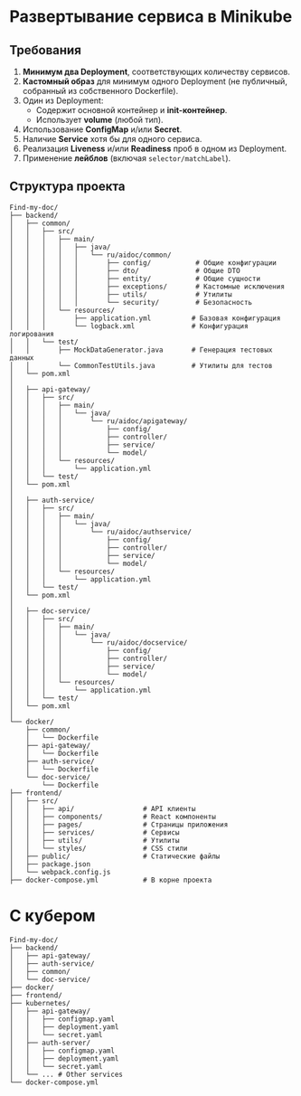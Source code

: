 # Развертывание сервиса в Minikube

## Требования

1. **Минимум два Deployment**, соответствующих количеству сервисов.
2. **Кастомный образ** для минимум одного Deployment (не публичный, собранный из собственного Dockerfile).
3. Один из Deployment:
   - Содержит основной контейнер и **init-контейнер**.
   - Использует **volume** (любой тип).
4. Использование **ConfigMap** и/или **Secret**.
5. Наличие **Service** хотя бы для одного сервиса.
6. Реализация **Liveness** и/или **Readiness** проб в одном из Deployment.
7. Применение **лейблов** (включая `selector/matchLabel`).

## Структура проекта

```plaintext
Find-my-doc/ 
├── backend/
│   ├── common/
│   │   ├── src/
│   │   │   ├── main/
│   │   │   │   ├── java/
│   │   │   │   │   └── ru/aidoc/common/
│   │   │   │   │       ├── config/           # Общие конфигурации
│   │   │   │   │       ├── dto/              # Общие DTO
│   │   │   │   │       ├── entity/           # Общие сущности
│   │   │   │   │       ├── exceptions/       # Кастомные исключения
│   │   │   │   │       ├── utils/            # Утилиты
│   │   │   │   │       └── security/         # Безопасность
│   │   │   └── resources/
│   │   │       ├── application.yml          # Базовая конфигурация
│   │   │       └── logback.xml              # Конфигурация логирования
│   │   └── test/
│   │       ├── MockDataGenerator.java       # Генерация тестовых данных
│   │       └── CommonTestUtils.java         # Утилиты для тестов
│   └── pom.xml
│
│   ├── api-gateway/
│   │   ├── src/
│   │   │   ├── main/
│   │   │   │   └── java/
│   │   │   │       └── ru/aidoc/apigateway/
│   │   │   │           ├── config/
│   │   │   │           ├── controller/
│   │   │   │           ├── service/
│   │   │   │           └── model/
│   │   │   └── resources/
│   │   │       └── application.yml
│   │   └── test/
│   └── pom.xml
│
│   ├── auth-service/
│   │   ├── src/
│   │   │   ├── main/
│   │   │   │   └── java/
│   │   │   │       └── ru/aidoc/authservice/
│   │   │   │           ├── config/
│   │   │   │           ├── controller/
│   │   │   │           ├── service/
│   │   │   │           └── model/
│   │   │   └── resources/
│   │   │       └── application.yml
│   │   └── test/
│   └── pom.xml
│
│   ├── doc-service/
│   │   ├── src/
│   │   │   ├── main/
│   │   │   │   └── java/
│   │   │   │       └── ru/aidoc/docservice/
│   │   │   │           ├── config/
│   │   │   │           ├── controller/
│   │   │   │           ├── service/
│   │   │   │           └── model/
│   │   │   └── resources/
│   │   │       └── application.yml
│   │   └── test/
│   └── pom.xml
│
└── docker/
    ├── common/
    │   └── Dockerfile
    ├── api-gateway/
    │   └── Dockerfile
    ├── auth-service/
    │   └── Dockerfile
    └── doc-service/
        └── Dockerfile
├── frontend/
│   ├── src/
│   │   ├── api/                 # API клиенты
│   │   ├── components/          # React компоненты
│   │   ├── pages/               # Страницы приложения
│   │   ├── services/            # Сервисы
│   │   ├── utils/               # Утилиты
│   │   └── styles/              # CSS стили
│   ├── public/                  # Статические файлы
│   ├── package.json
│   └── webpack.config.js
├── docker-compose.yml           # В корне проекта
```
# С кубером
```
Find-my-doc/
├── backend/
│   ├── api-gateway/
│   ├── auth-service/
│   ├── common/
│   └── doc-service/
├── docker/
├── frontend/
├── kubernetes/
│   ├── api-gateway/
│   │   ├── configmap.yaml
│   │   ├── deployment.yaml
│   │   └── secret.yaml
│   ├── auth-server/
│   │   ├── configmap.yaml
│   │   ├── deployment.yaml
│   │   └── secret.yaml
│   └── ... # Other services
└── docker-compose.yml

```